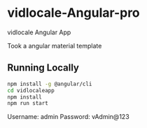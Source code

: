 # vidlocale-Angular-pro
vidlocale Angular App

Took a angular material template

## Running Locally
```sh
npm install -g @angular/cli
cd vidlocaleapp
npm install
npm run start
```
<!-- login credentials -->
Username: admin
Password: vAdmin@123